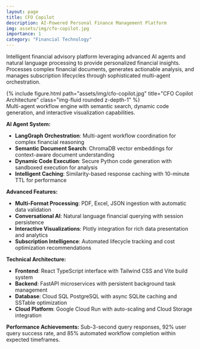 ```yaml
---
layout: page
title: CFO Copilot
description: AI-Powered Personal Finance Management Platform
img: assets/img/cfo-copilot.jpg
importance: 1
category: "Financial Technology"
---
```


Intelligent financial advisory platform leveraging advanced AI agents and natural language processing to provide personalized financial insights. Processes complex financial documents, generates actionable analysis, and manages subscription lifecycles through sophisticated multi-agent orchestration.

<div class="row justify-content-sm-center">
    <div class="col-sm mt-3 mt-md-0">
        {% include figure.html path="assets/img/cfo-copilot.jpg" title="CFO Copilot Architecture" class="img-fluid rounded z-depth-1" %}
    </div>
</div>
<div class="caption">
    Multi-agent workflow engine with semantic search, dynamic code generation, and interactive visualization capabilities.
</div>

**AI Agent System:**
- **LangGraph Orchestration**: Multi-agent workflow coordination for complex financial reasoning
- **Semantic Document Search**: ChromaDB vector embeddings for context-aware document understanding
- **Dynamic Code Execution**: Secure Python code generation with sandboxed execution for analysis
- **Intelligent Caching**: Similarity-based response caching with 10-minute TTL for performance

**Advanced Features:**
- **Multi-Format Processing**: PDF, Excel, JSON ingestion with automatic data validation
- **Conversational AI**: Natural language financial querying with session persistence
- **Interactive Visualizations**: Plotly integration for rich data presentation and analytics
- **Subscription Intelligence**: Automated lifecycle tracking and cost optimization recommendations

**Technical Architecture:**
- **Frontend**: React TypeScript interface with Tailwind CSS and Vite build system
- **Backend**: FastAPI microservices with persistent background task management
- **Database**: Cloud SQL PostgreSQL with async SQLite caching and SSTable optimization
- **Cloud Platform**: Google Cloud Run with auto-scaling and Cloud Storage integration

**Performance Achievements:** Sub-3-second query responses, 92% user query success rate, and 85% automated workflow completion within expected timeframes.
